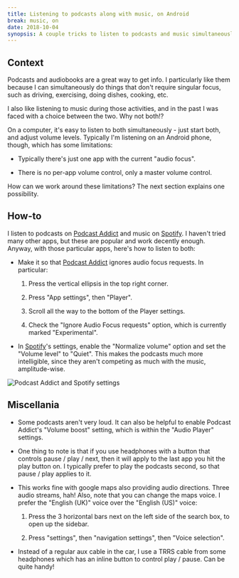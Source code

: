 ```yaml
---
title: Listening to podcasts along with music, on Android
break: music, on
date: 2018-10-04
synopsis: A couple tricks to listen to podcasts and music simultaneously.
---
```


## Context

Podcasts and audiobooks are a great way to get info. I particularly
like them because I can simultaneously do things that don't require
singular focus, such as driving, exercising, doing dishes, cooking,
etc.

I also like listening to music during those activities, and in the
past I was faced with a choice between the two. Why not both!?

On a computer, it's easy to listen to both simultaneously - just start
both, and adjust volume levels. Typically I'm listening on an Android
phone, though, which has some limitations:

* Typically there's just one app with the current "audio focus".

* There is no per-app volume control, only a master volume control.

How can we work around these limitations? The next section explains
one possibility.

## How-to

I listen to podcasts on [Podcast Addict][] and music on [Spotify][]. I
haven't tried many other apps, but these are popular and work decently
enough. Anyway, with those particular apps, here's how to listen to
both:

* Make it so that [Podcast Addict][] ignores audio focus requests. In
  particular:

  1. Press the vertical ellipsis in the top right corner.

  2. Press "App settings", then "Player".

  3. Scroll all the way to the bottom of the Player settings.

  4. Check the "Ignore Audio Focus requests" option, which is
  currently marked "Experimental".

* In [Spotify][]'s settings, enable the "Normalize volume" option and
  set the "Volume level" to "Quiet". This makes the podcasts much more
  intelligible, since they aren't competing as much with the music,
  amplitude-wise.

![Podcast Addict and Spotify settings](/images/android-audio.png)

## Miscellania

* Some podcasts aren't very loud. It can also be helpful to enable
  Podcast Addict's "Volume boost" setting, which is within the "Audio
  Player" settings.

* One thing to note is that if you use headphones with a button that
  controls pause / play / next, then it will apply to the last app you
  hit the play button on.  I typically prefer to play the podcasts
  second, so that pause / play applies to it.

* This works fine with google maps also providing audio
  directions. Three audio streams, hah! Also, note that you can change
  the maps voice. I prefer the "English (UK)" voice over the "English
  (US)" voice:

  1. Press the 3 horizontal bars next on the left side of the search
     box, to open up the sidebar.

  2. Press "settings", then "navigation settings", then "Voice
     selection".

* Instead of a regular aux cable in the car, I use a TRRS cable from
  some headphones which has an inline button to control play /
  pause. Can be quite handy!

[Podcast Addict]: https://play.google.com/store/apps/details?id=com.bambuna.podcastaddict
[Spotify]: https://play.google.com/store/apps/details?id=com.spotify.music
